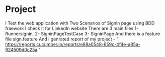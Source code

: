 # Project
I Test the web application with Two Scenarios of Signin page using BDD fraework 
I check it for LinkedIn website 
There are 3 main files 1- Runnersignin, 2- SigninPageTestCase 3- SigninPage 
And there is a feature file sign.feature
And i genrated report of my project - " https://reports.cucumber.io/reports/e88a0548-659c-4f4e-a85a-924509d0c25a "
